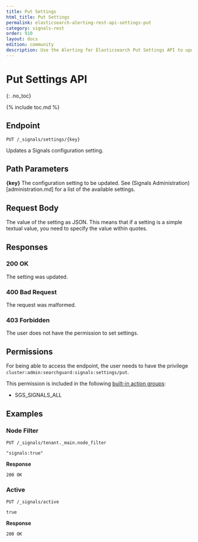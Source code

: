 ```yaml
---
title: Put Settings
html_title: Put Settings
permalink: elasticsearch-alerting-rest-api-settings-put
category: signals-rest
order: 910
layout: docs
edition: community
description: Use the Alerting for Elasticsearch Put Settings API to update the Signals Settings
---
```


<!--- Copyright 2020 floragunn GmbH -->

# Put Settings API
{: .no_toc}

{% include toc.md %}



## Endpoint

```
PUT /_signals/settings/{key}
```

Updates a Signals configuration setting.

## Path Parameters

**{key}** The configuration setting to be updated. See (Signals Administration)[administration.md] for a list of the available settings.

## Request Body

The value of the setting as JSON. This means that if a setting is a simple textual value, you need to specify the value within quotes.

## Responses

### 200 OK

The setting was updated.

### 400 Bad Request

The request was malformed. 


### 403 Forbidden

The user does not have the permission to set settings.



## Permissions

For being able to access the endpoint, the user needs to have the privilege `cluster:admin:searchguard:signals:settings/put`.

This permission is included in the following [built-in action groups](security_permissions.md):

* SGS\_SIGNALS\_ALL

## Examples

### Node Filter

```
PUT /_signals/tenant._main.node_filter
```
```
"signals:true"
```

**Response**

```
200 OK
```

### Active

```
PUT /_signals/active
```
```
true
```

**Response**

```
200 OK
```


